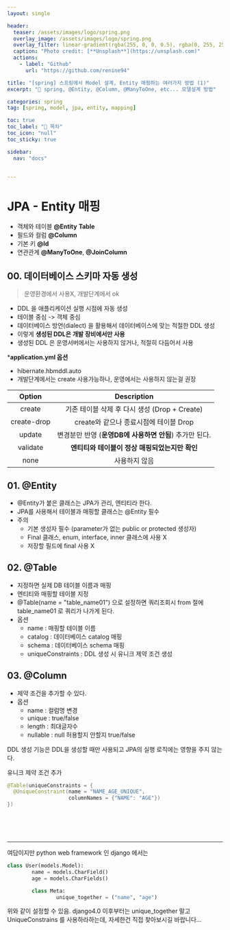 ```yaml
---
layout: single

header:
  teaser: /assets/images/logo/spring.png
  overlay_image: /assets/images/logo/spring.png
  overlay_filter: linear-gradient(rgba(255, 0, 0, 0.5), rgba(0, 255, 255, 0.5))
  caption: "Photo credit: [**Unsplash**](https://unsplash.com)"
  actions:
    - label: "Github"
      url: "https://github.com/renine94"

title: "[spring] 스프링에서 Model 설계, Entity 매핑하는 여러가지 방법 (1)"
excerpt: "🚀 spring, @Entity, @Column, @ManyToOne, etc... 모델설계 방법"

categories: spring
tag: [spring, model, jpa, entity, mapping]

toc: true
toc_label: "📕 목차"
toc_icon: "null"
toc_sticky: true

sidebar:
  nav: "docs"


---
```


# JPA - Entity 매핑

- 객체와 테이블 **@Entity** **Table**
- 필드와 컬럼 **@Column**
- 기본 키 **@Id**
- 연관관계 **@ManyToOne**, **@JoinColumn**



## 00. 데이터베이스 스키마 자동 생성

> 운영환경에서 사용X, 개발단계에서 ok

- DDL 을 애플리케이션 실행 시점에 자동 생성
- 테이블 중심 -> 객체 중심
- 데이터베이스 방언(dialect) 을 활용해서 데이터베이스에 맞는 적절한 DDL 생성
- 이렇게 **생성된 DDL은 개발 장비에서만 사용**
- 생성된 DDL 은 운영서버에서는 사용하지 않거나, 적절히 다듬어서 사용



***application.yml 옵션**

- hibernate.hbmddl.auto
- 개발단계에서는 create 사용가능하나, 운영에서는 사용하지 않는걸 권장

|   Option    |                       Description                       |
| :---------: | :-----------------------------------------------------: |
|   create    |      기존 테이블 삭제 후 다시 생성 (Drop + Create)      |
| create-drop |         create와 같으나 종료시점에 테이블 Drop          |
|   update    | 변경분만 반영 (**운영DB에 사용하면 안됨**) 추가만 된다. |
|  validate   |     **엔티티와 테이블이 정상 매핑되었는지만 확인**      |
|    none     |                      사용하지 않음                      |





## 01. @Entity

- @Entity가 붙은 클래스는 JPA가 관리, 엔티티라 한다.
- JPA를 사용해서 테이블과 매핑할 클래스는 @Entity 필수
- 주의
  - 기본 생성자 필수 (parameter가 없는 public or protected 생성자)
  - Final 클래스, enum, interface, inner 클래스에 사용 X
  - 저장할 필드에 final 사용 X



## 02. @Table

- 지정하면 실제 DB 테이블 이름과 매핑
- 엔티티와 매핑할 테이블 지정
- @Table(name = "table_name01")  으로 설정하면 쿼리조회시 from 절에 table_name01 로 쿼리가 나가게 된다.
- 옵션
  - name : 매핑할 테이블 이름
  - catalog : 데이터베이스 catalog 매핑
  - schema : 데이터베이스 schema 매핑
  - uniqueConstraints : DDL 생성 시 유니크 제약 조건 생성



## 03. @Column

- 제약 조건을 추가할 수 있다.
- 옵션
  - name : 컬럼명 변경
  - unique : true/false
  - length : 최대글자수
  - nullable : null 허용할지 안할지 true/false



DDL 생성 기능은 DDL을 생성할 때만 사용되고 JPA의 실행 로직에는 영향을 주지 않는다.



유니크 제약 조건 추가

```java
@Table(uniqueConstraints = {
  @UniqueConstraint(name = "NAME_AGE_UNIQUE", 
                    columnNames = {"NAME": "AGE"})
})
```



<br>
<br>
<br>


---

여담이지만 python web framework 인 django 에서는 

```python
class User(models.Model):
		name = models.CharField()
		age = models.CharFields()

		class Meta:
				unique_together = ("name", "age")

```



위와 같이 설정할 수 있음. django4.0 이후부터는 unique_together 말고 UniqueConstrains 를 사용하라하는데, 자세한건 직접 찾아보시길 바랍니다...







